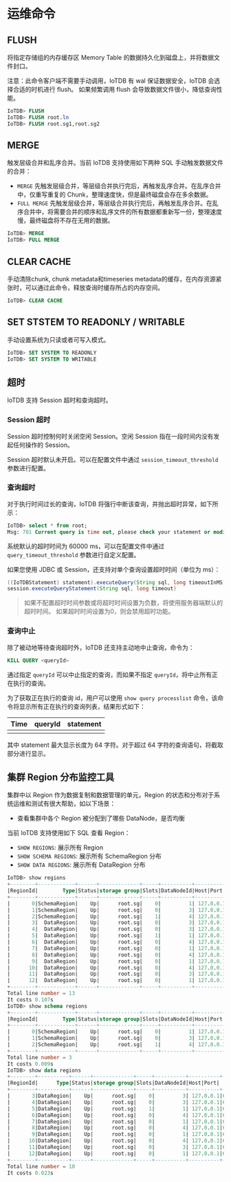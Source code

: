 <!--

    Licensed to the Apache Software Foundation (ASF) under one
    or more contributor license agreements.  See the NOTICE file
    distributed with this work for additional information
    regarding copyright ownership.  The ASF licenses this file
    to you under the Apache License, Version 2.0 (the
    "License"); you may not use this file except in compliance
    with the License.  You may obtain a copy of the License at
    
        http://www.apache.org/licenses/LICENSE-2.0
    
    Unless required by applicable law or agreed to in writing,
    software distributed under the License is distributed on an
    "AS IS" BASIS, WITHOUT WARRANTIES OR CONDITIONS OF ANY
    KIND, either express or implied.  See the License for the
    specific language governing permissions and limitations
    under the License.

-->
# 运维命令

## FLUSH

将指定存储组的内存缓存区 Memory Table 的数据持久化到磁盘上，并将数据文件封口。

注意：此命令客户端不需要手动调用，IoTDB 有 wal 保证数据安全，IoTDB 会选择合适的时机进行 flush。
如果频繁调用 flush 会导致数据文件很小，降低查询性能。

```sql
IoTDB> FLUSH 
IoTDB> FLUSH root.ln
IoTDB> FLUSH root.sg1,root.sg2
```

## MERGE

触发层级合并和乱序合并。当前 IoTDB 支持使用如下两种 SQL 手动触发数据文件的合并：

* `MERGE` 先触发层级合并，等层级合并执行完后，再触发乱序合并。在乱序合并中，仅重写重复的 Chunk，整理速度快，但是最终磁盘会存在多余数据。
* `FULL MERGE` 先触发层级合并，等层级合并执行完后，再触发乱序合并。在乱序合并中，将需要合并的顺序和乱序文件的所有数据都重新写一份，整理速度慢，最终磁盘将不存在无用的数据。

```sql
IoTDB> MERGE
IoTDB> FULL MERGE
```

## CLEAR CACHE


手动清除chunk, chunk metadata和timeseries metadata的缓存，在内存资源紧张时，可以通过此命令，释放查询时缓存所占的内存空间。

```sql
IoTDB> CLEAR CACHE
```

## SET STSTEM TO READONLY / WRITABLE

手动设置系统为只读或者可写入模式。

```sql
IoTDB> SET SYSTEM TO READONLY
IoTDB> SET SYSTEM TO WRITABLE
```

## 超时

IoTDB 支持 Session 超时和查询超时。

### Session 超时

Session 超时控制何时关闭空闲 Session。空闲 Session 指在一段时间内没有发起任何操作的 Session。

Session 超时默认未开启。可以在配置文件中通过 `session_timeout_threshold` 参数进行配置。

### 查询超时

对于执行时间过长的查询，IoTDB 将强行中断该查询，并抛出超时异常，如下所示：

```sql
IoTDB> select * from root;
Msg: 701 Current query is time out, please check your statement or modify timeout parameter.
```

系统默认的超时时间为 60000 ms，可以在配置文件中通过 `query_timeout_threshold` 参数进行自定义配置。

如果您使用 JDBC 或 Session，还支持对单个查询设置超时时间（单位为 ms）：

```java
((IoTDBStatement) statement).executeQuery(String sql, long timeoutInMS)
session.executeQueryStatement(String sql, long timeout)
```

> 如果不配置超时时间参数或将超时时间设置为负数，将使用服务器端默认的超时时间。 
> 如果超时时间设置为0，则会禁用超时功能。

### 查询中止

除了被动地等待查询超时外，IoTDB 还支持主动地中止查询，命令为：

```sql
KILL QUERY <queryId>
```

通过指定 `queryId` 可以中止指定的查询，而如果不指定 `queryId`，将中止所有正在执行的查询。

为了获取正在执行的查询 id，用户可以使用 `show query processlist` 命令，该命令将显示所有正在执行的查询列表，结果形式如下：

| Time | queryId | statement |
| ---- | ------- | --------- |
|      |         |           |

其中 statement 最大显示长度为 64 字符。对于超过 64 字符的查询语句，将截取部分进行显示。

## 集群 Region 分布监控工具

集群中以 Region 作为数据复制和数据管理的单元，Region 的状态和分布对于系统运维和测试有很大帮助，如以下场景：

- 查看集群中各个 Region 被分配到了哪些 DataNode，是否均衡

当前 IoTDB 支持使用如下 SQL 查看 Region：

- `SHOW REGIONS`: 展示所有 Region
- `SHOW SCHEMA REGIONS`: 展示所有 SchemaRegion 分布
- `SHOW DATA REGIONS`: 展示所有 DataRegion 分布

```sql
IoTDB> show regions
+--------+------------+------+-------------+-----+----------+----------+----+
|RegionId|        Type|Status|storage group|Slots|DataNodeId|Host|Port|
+--------+------------+------+-------------+-----+----------+----------+----+
|       0|SchemaRegion|    Up|      root.sg|    0|         1| 127.0.0.1|6667|
|       1|SchemaRegion|    Up|      root.sg|    0|         3| 127.0.0.1|6669|
|       2|SchemaRegion|    Up|      root.sg|    1|         4| 127.0.0.1|6671|
|       3|  DataRegion|    Up|      root.sg|    0|         3| 127.0.0.1|6669|
|       4|  DataRegion|    Up|      root.sg|    0|         3| 127.0.0.1|6669|
|       5|  DataRegion|    Up|      root.sg|    1|         1| 127.0.0.1|6667|
|       6|  DataRegion|    Up|      root.sg|    0|         4| 127.0.0.1|6671|
|       7|  DataRegion|    Up|      root.sg|    0|         1| 127.0.0.1|6667|
|       8|  DataRegion|    Up|      root.sg|    0|         4| 127.0.0.1|6671|
|       9|  DataRegion|    Up|      root.sg|    0|         1| 127.0.0.1|6667|
|      10|  DataRegion|    Up|      root.sg|    0|         4| 127.0.0.1|6671|
|      11|  DataRegion|    Up|      root.sg|    0|         3| 127.0.0.1|6669|
|      12|  DataRegion|    Up|      root.sg|    0|         1| 127.0.0.1|6667|
+--------+------------+------+-------------+-----+----------+----------+----+
Total line number = 13
It costs 0.107s
IoTDB> show schema regions
+--------+------------+------+-------------+-----+----------+----------+----+
|RegionId|        Type|Status|storage group|Slots|DataNodeId|Host|Port|
+--------+------------+------+-------------+-----+----------+----------+----+
|       0|SchemaRegion|    Up|      root.sg|    0|         1| 127.0.0.1|6667|
|       1|SchemaRegion|    Up|      root.sg|    0|         3| 127.0.0.1|6669|
|       2|SchemaRegion|    Up|      root.sg|    1|         4| 127.0.0.1|6671|
+--------+------------+------+-------------+-----+----------+----------+----+
Total line number = 3
It costs 0.009s
IoTDB> show data regions
+--------+----------+------+-------------+-----+----------+----------+----+
|RegionId|      Type|Status|storage group|Slots|DataNodeId|Host|Port|
+--------+----------+------+-------------+-----+----------+----------+----+
|       3|DataRegion|    Up|      root.sg|    0|         3| 127.0.0.1|6669|
|       4|DataRegion|    Up|      root.sg|    0|         3| 127.0.0.1|6669|
|       5|DataRegion|    Up|      root.sg|    1|         1| 127.0.0.1|6667|
|       6|DataRegion|    Up|      root.sg|    0|         4| 127.0.0.1|6671|
|       7|DataRegion|    Up|      root.sg|    0|         1| 127.0.0.1|6667|
|       8|DataRegion|    Up|      root.sg|    0|         4| 127.0.0.1|6671|
|       9|DataRegion|    Up|      root.sg|    0|         1| 127.0.0.1|6667|
|      10|DataRegion|    Up|      root.sg|    0|         4| 127.0.0.1|6671|
|      11|DataRegion|    Up|      root.sg|    0|         3| 127.0.0.1|6669|
|      12|DataRegion|    Up|      root.sg|    0|         1| 127.0.0.1|6667|
+--------+----------+------+-------------+-----+----------+----------+----+
Total line number = 10
It costs 0.023s
```

